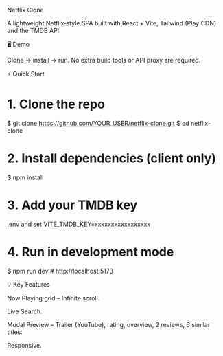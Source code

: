 Netflix Clone

A lightweight Netflix‑style SPA built with React + Vite, Tailwind (Play CDN) and the TMDB API.

🖥️ Demo

Clone → install → run. No extra build tools or API proxy are required.

⚡ Quick Start

# 1. Clone the repo
$ git clone https://github.com/YOUR_USER/netflix-clone.git
$ cd netflix-clone

# 2. Install dependencies (client only)
$ npm install          

# 3. Add your TMDB key
.env and set VITE_TMDB_KEY=xxxxxxxxxxxxxxxxx

# 4. Run in development mode
$ npm run dev          # http://localhost:5173

💡 Key Features

Now Playing grid – Infinite scroll.

Live Search.

Modal Preview – Trailer (YouTube), rating, overview, 2 reviews, 6 similar titles.

Responsive.
